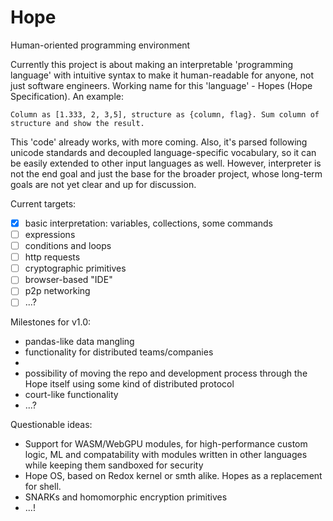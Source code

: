 # Hope
Human-oriented programming environment

Currently this project is about making an interpretable 'programming language' with intuitive syntax to make it human-readable for anyone, not just software engineers. Working name for this 'language' - Hopes (Hope Specification). An example: 
```
Column as [1.333, 2, 3,5], structure as {column, flag}. Sum column of structure and show the result.
```
This 'code' already works, with more coming. Also, it's parsed following unicode standards and decoupled language-specific vocabulary, so it can be easily extended to other input languages as well. However, interpreter is not the end goal and just the base for the broader project, whose long-term goals are not yet clear and up for discussion.

Current targets:

- [x] basic interpretation: variables, collections, some commands
- [ ] expressions
- [ ] conditions and loops
- [ ] http requests
- [ ] cryptographic primitives
- [ ] browser-based "IDE"
- [ ] p2p networking
- [ ] ...?

Milestones for v1.0:
* pandas-like data mangling
* functionality for distributed teams/companies
* 
* possibility of moving the repo and development process through the Hope itself using some kind of distributed protocol
* court-like functionality
* ...?

Questionable ideas:
* Support for WASM/WebGPU modules, for high-performance custom logic, ML and compatability with modules written in other languages while keeping them sandboxed for security
* Hope OS, based on Redox kernel or smth alike. Hopes as a replacement for shell.
* SNARKs and homomorphic encryption primitives
* ...!
